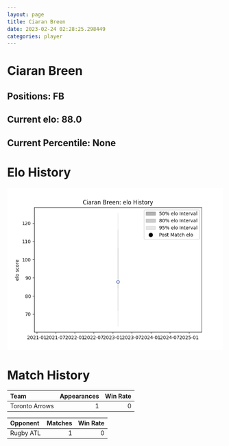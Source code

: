 ```yaml
---  
layout: page  
title: Ciaran Breen  
date: 2023-02-24 02:28:25.298449  
categories: player  
---
```

# Ciaran Breen

## Positions: FB

## Current elo: 88.0

## Current Percentile: None

# Elo History


![elo history](history_CiaranBreen.png)
# Match History


| Team           |   Appearances |   Win Rate |
|:---------------|--------------:|-----------:|
| Toronto Arrows |             1 |          0 |

| Opponent   |   Matches |   Win Rate |
|:-----------|----------:|-----------:|
| Rugby ATL  |         1 |          0 |